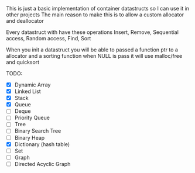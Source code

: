 This is just a basic implementation of container datastructs so I can use it in other projects
The main reason to make this is to allow a custom allocator and deallocator

Every datastruct with have these operations
Insert, Remove, Sequential access, Random access, Find, Sort

When you init a datastruct you will be able to passed a function ptr to a allocator and a sorting function
when NULL is pass it will use malloc/free and quicksort

TODO:
- [x] Dynamic Array
- [x] Linked List
- [x] Stack
- [x] Queue
- [ ] Deque
- [ ] Priority Queue
- [ ] Tree
- [ ] Binary Search Tree
- [ ] Binary Heap
- [x] Dictionary (hash table)
- [ ] Set
- [ ] Graph
- [ ] Directed Acyclic Graph 
